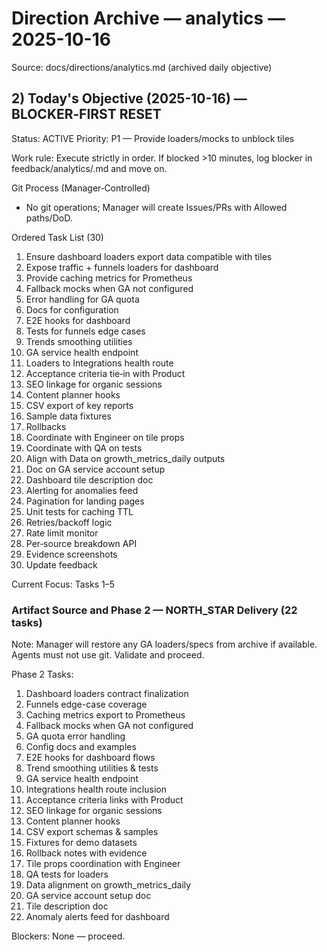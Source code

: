 # Direction Archive — analytics — 2025-10-16

Source: docs/directions/analytics.md (archived daily objective)

## 2) Today's Objective (2025-10-16) — BLOCKER‑FIRST RESET

Status: ACTIVE
Priority: P1 — Provide loaders/mocks to unblock tiles

Work rule: Execute strictly in order. If blocked >10 minutes, log blocker in feedback/analytics/<today>.md and move on.

Git Process (Manager‑Controlled)

- No git operations; Manager will create Issues/PRs with Allowed paths/DoD.

Ordered Task List (30)

1. Ensure dashboard loaders export data compatible with tiles
2. Expose traffic + funnels loaders for dashboard
3. Provide caching metrics for Prometheus
4. Fallback mocks when GA not configured
5. Error handling for GA quota
6. Docs for configuration
7. E2E hooks for dashboard
8. Tests for funnels edge cases
9. Trends smoothing utilities
10. GA service health endpoint
11. Loaders to Integrations health route
12. Acceptance criteria tie‑in with Product
13. SEO linkage for organic sessions
14. Content planner hooks
15. CSV export of key reports
16. Sample data fixtures
17. Rollbacks
18. Coordinate with Engineer on tile props
19. Coordinate with QA on tests
20. Align with Data on growth_metrics_daily outputs
21. Doc on GA service account setup
22. Dashboard tile description doc
23. Alerting for anomalies feed
24. Pagination for landing pages
25. Unit tests for caching TTL
26. Retries/backoff logic
27. Rate limit monitor
28. Per‑source breakdown API
29. Evidence screenshots
30. Update feedback

Current Focus: Tasks 1–5

### Artifact Source and Phase 2 — NORTH_STAR Delivery (22 tasks)

Note: Manager will restore any GA loaders/specs from archive if available. Agents must not use git. Validate and proceed.

Phase 2 Tasks:

1. Dashboard loaders contract finalization
2. Funnels edge-case coverage
3. Caching metrics export to Prometheus
4. Fallback mocks when GA not configured
5. GA quota error handling
6. Config docs and examples
7. E2E hooks for dashboard flows
8. Trend smoothing utilities & tests
9. GA service health endpoint
10. Integrations health route inclusion
11. Acceptance criteria links with Product
12. SEO linkage for organic sessions
13. Content planner hooks
14. CSV export schemas & samples
15. Fixtures for demo datasets
16. Rollback notes with evidence
17. Tile props coordination with Engineer
18. QA tests for loaders
19. Data alignment on growth_metrics_daily
20. GA service account setup doc
21. Tile description doc
22. Anomaly alerts feed for dashboard

Blockers: None — proceed.
